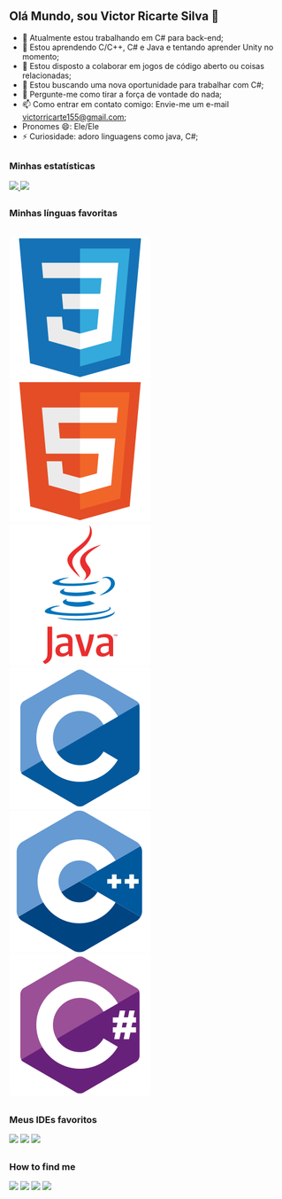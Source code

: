 ## Olá Mundo, sou Victor Ricarte Silva 👋

- 🔭 Atualmente estou trabalhando em C# para back-end;
- 🌱 Estou aprendendo C/C++, C# e Java e tentando aprender Unity no momento;
- 👯 Estou disposto a colaborar em jogos de código aberto ou coisas relacionadas;
- 🤔 Estou buscando uma nova oportunidade para trabalhar com C#;
- 💬 Pergunte-me como tirar a força de vontade do nada;
- 📫 Como entrar em contato comigo: Envie-me um e-mail victorricarte155@gmail.com;
- Pronomes 😄: Ele/Ele
- ⚡ Curiosidade: adoro linguagens como java, C#;

##
### Minhas estatísticas

<div>
  <a href="https://github.com/VictorRicarteSilva">
    <img altura="180em" src="https://github-readme-stats.vercel.app/api/top-langs/?username=VictorRicarteSilva&layout=compacto&langs_count=7&tema=dark"/>
    <img altura="180em" src="https://github-readme-stats.vercel.app/api?username=VictorRicarteSilva&mostrar_icons=true&tema=dark&incluir_all_commits=true&count_private=true"/>
  </a>
</div>

## 
### Minhas línguas favoritas

<div estilo="exibição: inline_block"><br>
  <img alinhar="centro" alt="Ricarte-CSS" altura="30" largura="40" src="https://raw.githubusercontent.com/devicons/devicon/master/icons/css3/css3-original.svg">
<img alinhar="centro" alt="Ricarte-HTML" altura="30" largura="40" src="https://raw.githubusercontent.com/devicons/devicon/master/icons/html5/html5-original.svg">
  <img alinhar="centro" alt="Ricarte-Java" altura="30" largura="40" src="https://raw.githubusercontent.com/devicons/devicon/master/icons/java/java-original-wordmark.svg">
  <img alinhar="centro" alt="Ricarte-C" altura="30" largura="40" src="https://raw.githubusercontent.com/devicons/devicon/master/icons/c/c-original.svg">
  <img alinhar="centro" alt="Ricarte-Cplusplus" altura="30" largura="40" src="https://raw.githubusercontent.com/devicons/devicon/master/icons/cplusplus/cplusplus-original.svg">
  <img alinhar="centro" alt="Ricarte-Csharp" altura="30" largura="40" src="https://raw.githubusercontent.com/devicons/devicon/master/icons/csharp/csharp-original.svg">
  </div>
  
  ##
  ### Meus IDEs favoritos
  
  <div>
  <a href="https://www.jetbrains.com/pt-br/rider/" alvo="_em branco"><img src="https://img.shields.io/badge/Rider-000000?style=for-the-badge&logo=Rider&logoColor=white"></a>
  <a href="https://www.jetbrains.com/pt-br/idea/" alvo="_em branco"><img src="https://img.shields.io/badge/IntelliJ_IDEA-000000.svg?style=for-the-badge&logo=intellij-idea&logoColor=white"></a>
  <a href="https://www.jetbrains.com/pt-br/clion/
" alvo="_em branco"><img src="https://img.shields.io/badge/CLion-000000?style=for-the-badge&logo=clion&logoColor=white"></a>
  </div>
  
  ##
  ### How to find me
  
<div>
  <a href="https://www.instagram.com/victorricarte__/" target="_blank"><img src="https://img.shields.io/badge/-Instagram-%23E4405F?style=for-the-badge&logo=instagram&logoColor=white" target="_blank"></a>
  <a href = "mailto:victorricarte155@gmail.com"><img src="https://img.shields.io/badge/-Gmail-%23333?style=for-the-badge&logo=gmail&logoColor=white" target="_blank"></a>
  <a href="https://www.linkedin.com/in/victorricarte/" target="_blank"><img src="https://img.shields.io/badge/-LinkedIn-%230077B5?style=for-the-badge&logo=linkedin&logoColor=white" target="_blank"></a> 
  <a href="https://www.facebook.com/victor.ricarte.3" target="_blank"><img src="https://img.shields.io/badge/Facebook-1877F2?style=for-the-badge&logo=facebook&logoColor=white" target="_blank"></a>  
</div>

##
